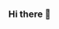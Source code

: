 ### Hi there 👋

<!--
[![GitHub stats](https://github-readme-stats.vercel.app/api?username=srt0)](https://github.com/anuraghazra/github-readme-stats)
-->
<!--
**srt0/srt0** is a ✨ _special_ ✨ repository because its `README.md` (this file) appears on your GitHub profile.

Here are some ideas to get you started:

- 🔭 I’m currently working on ...
- 🌱 I’m currently learning ...
- 👯 I’m looking to collaborate on ...
- 🤔 I’m looking for help with ...
- 💬 Ask me about ...
- 📫 How to reach me: ...
- 😄 Pronouns: ...
- ⚡ Fun fact: ...
-->
